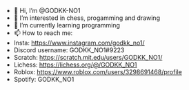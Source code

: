 - 👋 Hi, I’m @GODKK-NO1
- 👀 I’m interested in chess, progamming and drawing
- 🌱 I’m currently learning programming
- 📫 How to reach me:
- Insta: https://www.instagram.com/godkk_no1/
- Discord username: GODKK_NO1#9223
- Scratch: https://scratch.mit.edu/users/GODKK_NO1/
- Lichess: https://lichess.org/@/GODKK_NO1
- Roblox:  https://www.roblox.com/users/3298691468/profile
- Spotify: GODKK_NO1

<!---
GODKK-NO1/GODKK-NO1 is a ✨ special ✨ repository because its `README.md` (this file) appears on your GitHub profile.
You can click the Preview link to take a look at your changes.
--->
